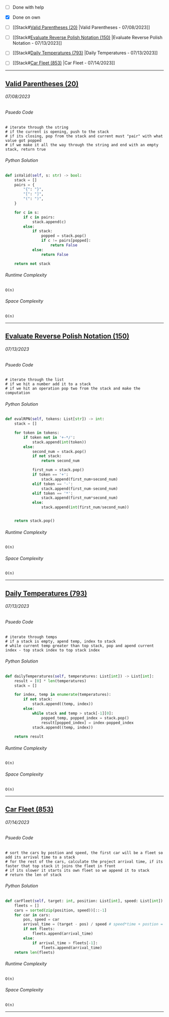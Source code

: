 - [ ] Done with help 
- [x] Done on own

- [ ] [[Stack#[Valid Parentheses (20)](https://leetcode.com/problems/valid-parentheses/description/) |Valid Parentheses - 07/08/2023]]
- [ ] [[Stack#[Evaluate Reverse Polish Notation (150)](https://leetcode.com/problems/evaluate-reverse-polish-notation/description/) |Evaluate Reverse Polish Notation - 07/13/2023]]
- [ ] [[Stack#[Daily Temperatures (793)](https://leetcode.com/problems/daily-temperatures/description/) |Daily Temperatures - 07/13/2023]]
- [ ] [[Stack#[Car Fleet (853)](https://leetcode.com/problems/car-fleet/description/) |Car Fleet - 07/14/2023]]



---
## [Valid Parentheses (20)](https://leetcode.com/problems/valid-parentheses/description/)
###### *07/08/2023*

###### Psuedo Code
``` 
# iterate through the string
# if the current is opening, push to the stack
# if its closing, pop from the stack and current must "pair" with what value got popped
# if we make it all the way through the string and end with an empty stack, return true
```

###### Python Solution
```python
def isValid(self, s: str) -> bool:
	stack = []
	pairs = {
		"{": "}",
		"[": "]",
		"(": ")",
	}

	for c in s: 
		if c in pairs:
			stack.append(c)
		else:
			if stack:
				popped = stack.pop()
				if c != pairs[popped]:
					return False
			else:
				return False

	return not stack
```

###### Runtime Complexity
```
O(n)
```

###### Space Complexity
```
O(n)
```

---
## [Evaluate Reverse Polish Notation (150)](https://leetcode.com/problems/evaluate-reverse-polish-notation/description/)
###### *07/13/2023*

###### Psuedo Code
``` 
# iterate through the list
# if we hit a number add it to a stack
# if we hit an operation pop two from the stack and make the computation
```

###### Python Solution
```python
def evalRPN(self, tokens: List[str]) -> int:
	stack = []

	for token in tokens:
		if token not in '+-*/':
			stack.append(int(token))
		else:
			second_num = stack.pop()
			if not stack:
				return second_num

			first_num = stack.pop()
			if token == '+':
				stack.append(first_num+second_num)
			elif token == '-':
				stack.append(first_num-second_num)
			elif token == '*':
				stack.append(first_num*second_num)
			else:
				stack.append(int(first_num/second_num))


	return stack.pop()
```

###### Runtime Complexity
```
O(n)
```

###### Space Complexity
```
O(n)
```

---
## [Daily Temperatures (793)](https://leetcode.com/problems/daily-temperatures/description/) 
###### *07/13/2023*

###### Psuedo Code
``` 
# iterate through temps
# if a stack is empty, apend temp, index to stack
# while current temp greater than top stack, pop and apend current index - top stack index to top stack index
```

###### Python Solution
```python
def dailyTemperatures(self, temperatures: List[int]) -> List[int]:
	result = [0] * len(temperatures)
	stack = []

	for index, temp in enumerate(temperatures):
		if not stack:
			stack.append((temp, index))
		else:
			while stack and temp > stack[-1][0]:
				popped_temp, popped_index = stack.pop()
				result[popped_index] = index-popped_index
			stack.append((temp, index))
			
	return result
```

###### Runtime Complexity
```
O(n)
```

###### Space Complexity
```
O(n)
```

---
## [Car Fleet (853)](https://leetcode.com/problems/car-fleet/description/)
###### *07/14/2023*

###### Psuedo Code
``` 
# sort the cars by postion and speed, the first car will be a fleet so add its arrival time to a stack
# for the rest of the cars, calculate the project arrival time, if its faster that top stack it joins the fleet in front
# if its slower it starts its own fleet so we append it to stack
# return the len of stack 
```

###### Python Solution
```python
def carFleet(self, target: int, position: List[int], speed: List[int]) -> int:
	fleets = []
	cars = sorted(zip(position, speed))[::-1]
	for car in cars:
		pos, speed = car
		arrival_time = (target - pos) / speed # speed*time + postion = target
		if not fleets:
			fleets.append(arrival_time)
		else: 
			if arrival_time > fleets[-1]:
				fleets.append(arrival_time)
	return len(fleets)
```

###### Runtime Complexity
```
O(n)
```

###### Space Complexity
```
O(n)
```

---